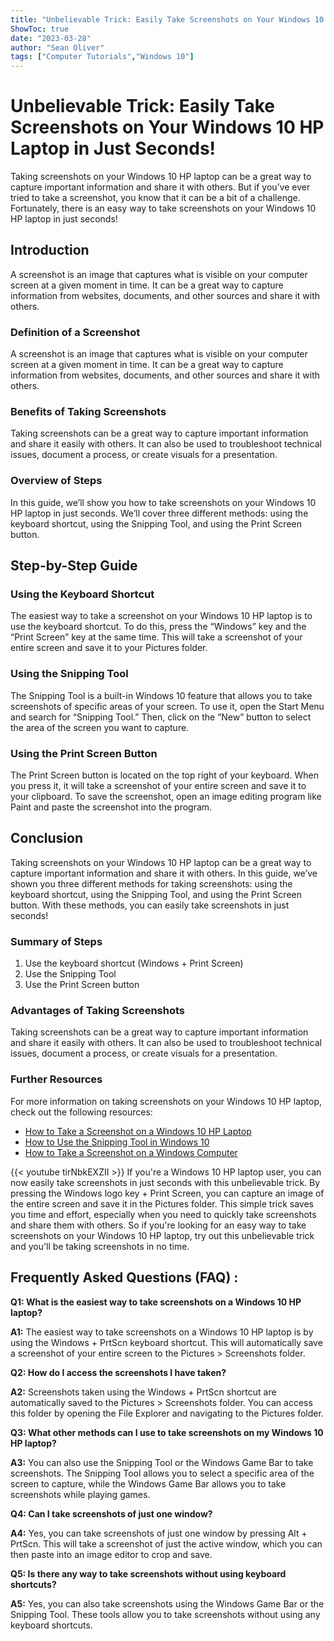 ```yaml
---
title: "Unbelievable Trick: Easily Take Screenshots on Your Windows 10 HP Laptop in Just Seconds!"
ShowToc: true 
date: "2023-03-28"
author: "Sean Oliver" 
tags: ["Computer Tutorials","Windows 10"]
---
```

# Unbelievable Trick: Easily Take Screenshots on Your Windows 10 HP Laptop in Just Seconds!

Taking screenshots on your Windows 10 HP laptop can be a great way to capture important information and share it with others. But if you’ve ever tried to take a screenshot, you know that it can be a bit of a challenge. Fortunately, there is an easy way to take screenshots on your Windows 10 HP laptop in just seconds!

## Introduction

A screenshot is an image that captures what is visible on your computer screen at a given moment in time. It can be a great way to capture information from websites, documents, and other sources and share it with others.

### Definition of a Screenshot

A screenshot is an image that captures what is visible on your computer screen at a given moment in time. It can be a great way to capture information from websites, documents, and other sources and share it with others.

### Benefits of Taking Screenshots

Taking screenshots can be a great way to capture important information and share it easily with others. It can also be used to troubleshoot technical issues, document a process, or create visuals for a presentation.

### Overview of Steps

In this guide, we’ll show you how to take screenshots on your Windows 10 HP laptop in just seconds. We’ll cover three different methods: using the keyboard shortcut, using the Snipping Tool, and using the Print Screen button.

## Step-by-Step Guide

### Using the Keyboard Shortcut

The easiest way to take a screenshot on your Windows 10 HP laptop is to use the keyboard shortcut. To do this, press the “Windows” key and the “Print Screen” key at the same time. This will take a screenshot of your entire screen and save it to your Pictures folder.

### Using the Snipping Tool

The Snipping Tool is a built-in Windows 10 feature that allows you to take screenshots of specific areas of your screen. To use it, open the Start Menu and search for “Snipping Tool.” Then, click on the “New” button to select the area of the screen you want to capture.

### Using the Print Screen Button

The Print Screen button is located on the top right of your keyboard. When you press it, it will take a screenshot of your entire screen and save it to your clipboard. To save the screenshot, open an image editing program like Paint and paste the screenshot into the program.

## Conclusion

Taking screenshots on your Windows 10 HP laptop can be a great way to capture important information and share it with others. In this guide, we’ve shown you three different methods for taking screenshots: using the keyboard shortcut, using the Snipping Tool, and using the Print Screen button. With these methods, you can easily take screenshots in just seconds!

### Summary of Steps

1. Use the keyboard shortcut (Windows + Print Screen)
2. Use the Snipping Tool
3. Use the Print Screen button

### Advantages of Taking Screenshots

Taking screenshots can be a great way to capture important information and share it easily with others. It can also be used to troubleshoot technical issues, document a process, or create visuals for a presentation.

### Further Resources

For more information on taking screenshots on your Windows 10 HP laptop, check out the following resources:

- [How to Take a Screenshot on a Windows 10 HP Laptop](https://www.wikihow.com/Take-a-Screenshot-on-a-Windows-10-HP-Laptop)
- [How to Use the Snipping Tool in Windows 10](https://www.lifewire.com/how-to-use-snipping-tool-in-windows-10-4118122)
- [How to Take a Screenshot on a Windows Computer](https://www.digitaltrends.com/computing/how-to-take-a-screenshot/)

{{< youtube tirNbkEXZII >}} 
If you're a Windows 10 HP laptop user, you can now easily take screenshots in just seconds with this unbelievable trick. By pressing the Windows logo key + Print Screen, you can capture an image of the entire screen and save it in the Pictures folder. This simple trick saves you time and effort, especially when you need to quickly take screenshots and share them with others. So if you're looking for an easy way to take screenshots on your Windows 10 HP laptop, try out this unbelievable trick and you'll be taking screenshots in no time.

## Frequently Asked Questions (FAQ) :
**Q1: What is the easiest way to take screenshots on a Windows 10 HP laptop?**

**A1:** The easiest way to take screenshots on a Windows 10 HP laptop is by using the Windows + PrtScn keyboard shortcut. This will automatically save a screenshot of your entire screen to the Pictures > Screenshots folder.

**Q2: How do I access the screenshots I have taken?**

**A2:** Screenshots taken using the Windows + PrtScn shortcut are automatically saved to the Pictures > Screenshots folder. You can access this folder by opening the File Explorer and navigating to the Pictures folder.

**Q3: What other methods can I use to take screenshots on my Windows 10 HP laptop?**

**A3:** You can also use the Snipping Tool or the Windows Game Bar to take screenshots. The Snipping Tool allows you to select a specific area of the screen to capture, while the Windows Game Bar allows you to take screenshots while playing games.

**Q4: Can I take screenshots of just one window?**

**A4:** Yes, you can take screenshots of just one window by pressing Alt + PrtScn. This will take a screenshot of just the active window, which you can then paste into an image editor to crop and save.

**Q5: Is there any way to take screenshots without using keyboard shortcuts?**

**A5:** Yes, you can also take screenshots using the Windows Game Bar or the Snipping Tool. These tools allow you to take screenshots without using any keyboard shortcuts.


